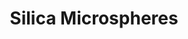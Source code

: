 ---
layout: post
title: Silica Microspheres
description: T
image: null
nav-menu: false
show_tile: false
---